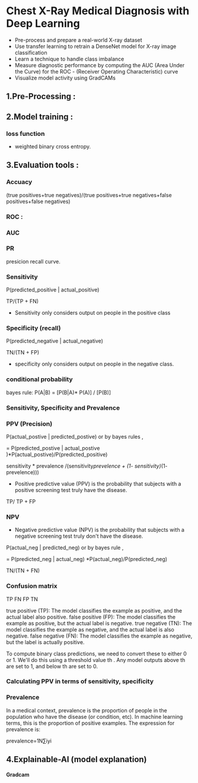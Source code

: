 # Chest X-Ray Medical Diagnosis with Deep Learning

- Pre-process and prepare a real-world X-ray dataset
- Use transfer learning to retrain a DenseNet model for X-ray image classification
- Learn a technique to handle class imbalance
- Measure diagnostic performance by computing the AUC (Area Under the Curve) for the ROC - (Receiver Operating Characteristic) curve
- Visualize model activity using GradCAMs


## 1.Pre-Processing : 


## 2.Model training :

### loss function
- weighted binary cross entropy.


## 3.Evaluation tools :


### Accuacy
(true positives+true negatives)/(true positives+true negatives+false positives+false negatives) 

### ROC :
### AUC
### PR
presicion recall curve.

### Sensitivity
P(predicted_positive | actual_positive)

TP/(TP + FN)

- Sensitivity only considers output on people in the positive class

### Specificity (recall)
P(predicted_negative | actual_negative)

TN/(TN + FP)

-  specificity only considers output on people in the negative class.

### conditional probability

bayes rule:
P(A|B) = [P(B|A)* P(A)] / [P(B)]

### Sensitivity, Specificity and Prevalence

### PPV (Precision)
P(actual_postive | predicted_postive) 
or 
by bayes rules ,

= P(predicted_postive | actual_postive )*P(actual_postive)/P(predicted_positive)

sensitivity * prevalence /(sensitivity*prevelence + (1- sensitivity)*(1- prevelence))) 

- Positive predictive value (PPV) is the probability that subjects with a positive screening test truly have the disease.

TP/ TP + FP

### NPV

- Negative predictive value (NPV) is the probability that subjects with a negative screening test truly don't have the disease.
 
P(actual_neg | predicted_neg)
or 
by bayes rule ,

= P(predicted_neg | actual_neg) *P(actual_neg)/P(predicted_neg)

TN/(TN + FN)

### Confusion matrix
TP FN
FP TN

true positive (TP): The model classifies the example as positive, and the actual label also positive.
false positive (FP): The model classifies the example as positive, but the actual label is negative.
true negative (TN): The model classifies the example as negative, and the actual label is also negative.
false negative (FN): The model classifies the example as negative, but the label is actually positive.

To compute binary class predictions, we need to convert these to either 0 or 1.
We'll do this using a threshold value  th .
Any model outputs above  th  are set to 1, and below  th  are set to 0.

### Calculating PPV in terms of sensitivity, specificity

### Prevalence

In a medical context, prevalence is the proportion of people in the population who have the disease (or condition, etc).
In machine learning terms, this is the proportion of positive examples. The expression for prevalence is:

prevalence=1N∑iyi




## 4.Explainable-AI (model explanation)
#### Gradcam